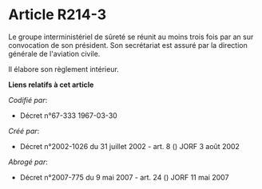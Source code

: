 # Article R214-3

Le groupe interministériel de sûreté se réunit au moins trois fois par an sur convocation de son président. Son secrétariat
est assuré par la direction générale de l'aviation civile.

Il élabore son règlement intérieur.

**Liens relatifs à cet article**

_Codifié par_:

  - Décret n°67-333 1967-03-30

_Créé par_:

  - Décret n°2002-1026 du 31 juillet 2002 - art. 8 () JORF 3 août 2002

_Abrogé par_:

  - Décret n°2007-775 du 9 mai 2007 - art. 24 () JORF 11 mai 2007

